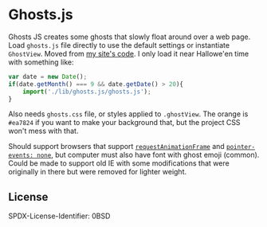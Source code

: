 Ghosts.js
=======

Ghosts JS creates some ghosts that slowly float around over a web page.  Load `ghosts.js` file directly to use the default settings or instantiate `GhostView`.  Moved from [my site's code](https://github.com/tobymackenzie/tobymackenzie.com.site).  I only load it near Hallowe'en time with something like:

``` js
var date = new Date();
if(date.getMonth() === 9 && date.getDate() > 20){
	import('./lib/ghosts.js/ghosts.js');
}
```

Also needs `ghosts.css` file, or styles applied to `.ghostView`.  The orange is `#ea7824` if you want to make your background that, but the project CSS won't mess with that.

Should support browsers that support [`requestAnimationFrame`](https://caniuse.com/requestanimationframe) and [`pointer-events: none`](https://caniuse.com/pointer-events), but computer must also have font with ghost emoji (common).  Could be made to support old IE with some modifications that were originally in there but were removed for lighter weight.

License
------

<footer>
<p>SPDX-License-Identifier: 0BSD</p>
</footer>
